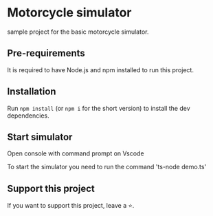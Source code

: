 # Motorcycle simulator

sample project for the basic motorcycle simulator.

## Pre-requirements

It is required to have Node.js and npm installed to run this project.

## Installation

Run `npm install` (or `npm i` for the short version) to install the dev dependencies.

## Start simulator

Open console with command prompt on Vscode

To start the simulator you need to run the command 'ts-node demo.ts'

## Support this project

If you want to support this project, leave a ⭐.

